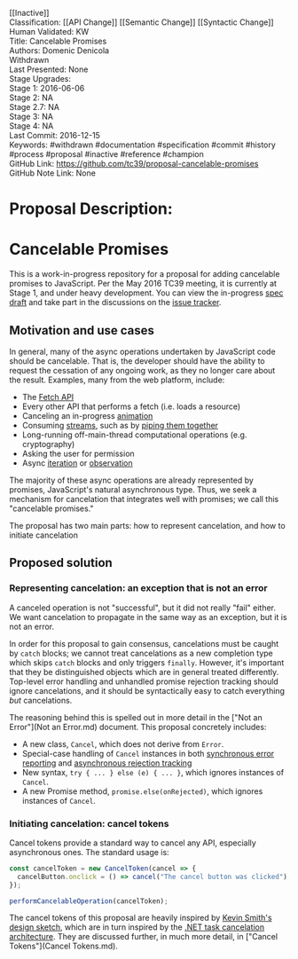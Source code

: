 [[Inactive]]<br>Classification: [[API Change]] [[Semantic Change]] [[Syntactic Change]]<br>Human Validated: KW<br>Title: Cancelable Promises<br>Authors: Domenic Denicola<br>Withdrawn<br>Last Presented: None<br>Stage Upgrades:<br>Stage 1: 2016-06-06  
Stage 2: NA  
Stage 2.7: NA  
Stage 3: NA  
Stage 4: NA<br>Last Commit: 2016-12-15<br>Keywords: #withdrawn #documentation #specification #commit #history #process #proposal #inactive #reference #champion<br>GitHub Link: https://github.com/tc39/proposal-cancelable-promises <br>GitHub Note Link: None
# Proposal Description:
# Cancelable Promises

This is a work-in-progress repository for a proposal for adding cancelable promises to JavaScript. Per the May 2016 TC39 meeting, it is currently at Stage 1, and under heavy development. You can view the in-progress [spec draft](https://tc39.github.io/proposal-cancelable-promises/) and take part in the discussions on the [issue tracker](https://github.com/tc39/proposal-cancelable-promises/issues).

## Motivation and use cases

In general, many of the async operations undertaken by JavaScript code should be cancelable. That is, the developer should have the ability to request the cessation of any ongoing work, as they no longer care about the result. Examples, many from the web platform, include:

- The [Fetch API](https://fetch.spec.whatwg.org/#fetch-api)
- Every other API that performs a fetch (i.e. loads a resource)
- Canceling an in-progress [animation](https://w3c.github.io/web-animations/)
- Consuming [streams](https://streams.spec.whatwg.org/), such as by [piping them together](https://streams.spec.whatwg.org/#pipe-chains)
- Long-running off-main-thread computational operations (e.g. cryptography)
- Asking the user for permission
- Async [iteration](https://github.com/tc39/proposal-async-iteration) or [observation](https://github.com/zenparsing/es-observable)

The majority of these async operations are already represented by promises, JavaScript's natural asynchronous type. Thus, we seek a mechanism for cancelation that integrates well with promises; we call this "cancelable promises."

The proposal has two main parts: how to represent cancelation, and how to initiate cancelation

## Proposed solution

### Representing cancelation: an exception that is not an error

A canceled operation is not "successful", but it did not really "fail" either. We want cancelation to propagate in the same way as an exception, but it is not an error.

In order for this proposal to gain consensus, cancelations must be caught by `catch` blocks; we cannot treat cancelations as a new completion type which skips `catch` blocks and only triggers `finally`. However, it's important that they be distinguished objects which are in general treated differently. Top-level error handling and unhandled promise rejection tracking should ignore cancelations, and it should be syntactically easy to catch everything _but_ cancelations.

The reasoning behind this is spelled out in more detail in the ["Not an Error"](Not an Error.md) document. This proposal concretely includes:

- A new class, `Cancel`, which does not derive from `Error`.
- Special-case handling of `Cancel` instances in both [synchronous error reporting](https://tc39.github.io/ecma262/#sec-host-report-errors) and [asynchronous rejection tracking](https://tc39.github.io/ecma262/#sec-host-promise-rejection-tracker)
- New syntax, `try { ... } else (e) { ... }`, which ignores instances of `Cancel`.
- A new Promise method, `promise.else(onRejected)`, which ignores instances of `Cancel`.

### Initiating cancelation: cancel tokens

Cancel tokens provide a standard way to cancel any API, especially asynchronous ones. The standard usage is:

```js
const cancelToken = new CancelToken(cancel => {
  cancelButton.onclick = () => cancel("The cancel button was clicked");
});

performCancelableOperation(cancelToken);
```

The cancel tokens of this proposal are heavily inspired by [Kevin Smith's design sketch](https://github.com/zenparsing/es-cancel-token), which are in turn inspired by the [.NET task cancelation architecture](https://msdn.microsoft.com/en-us/library/dd997396.aspx). They are discussed further, in much more detail, in ["Cancel Tokens"](Cancel Tokens.md).